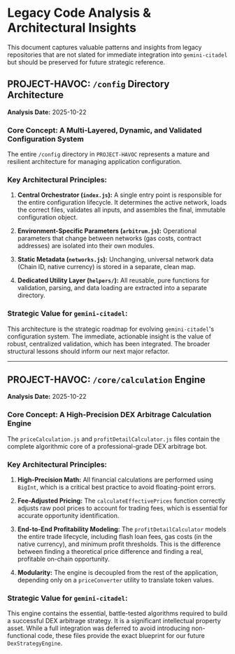 # Legacy Code Analysis & Architectural Insights

This document captures valuable patterns and insights from legacy repositories that are not slated for immediate integration into `gemini-citadel` but should be preserved for future strategic reference.

## PROJECT-HAVOC: `/config` Directory Architecture

**Analysis Date:** 2025-10-22

### Core Concept: A Multi-Layered, Dynamic, and Validated Configuration System

The entire `/config` directory in `PROJECT-HAVOC` represents a mature and resilient architecture for managing application configuration.

### Key Architectural Principles:

1.  **Central Orchestrator (`index.js`):** A single entry point is responsible for the entire configuration lifecycle. It determines the active network, loads the correct files, validates all inputs, and assembles the final, immutable configuration object.

2.  **Environment-Specific Parameters (`arbitrum.js`):** Operational parameters that change between networks (gas costs, contract addresses) are isolated into their own modules.

3.  **Static Metadata (`networks.js`):** Unchanging, universal network data (Chain ID, native currency) is stored in a separate, clean map.

4.  **Dedicated Utility Layer (`helpers/`):** All reusable, pure functions for validation, parsing, and data loading are extracted into a separate directory.

### Strategic Value for `gemini-citadel`:

This architecture is the strategic roadmap for evolving `gemini-citadel`'s configuration system. The immediate, actionable insight is the value of robust, centralized validation, which has been integrated. The broader structural lessons should inform our next major refactor.

---

## PROJECT-HAVOC: `/core/calculation` Engine

**Analysis Date:** 2025-10-22

### Core Concept: A High-Precision DEX Arbitrage Calculation Engine

The `priceCalculation.js` and `profitDetailCalculator.js` files contain the complete algorithmic core of a professional-grade DEX arbitrage bot.

### Key Architectural Principles:

1.  **High-Precision Math:** All financial calculations are performed using `BigInt`, which is a critical best practice to avoid floating-point errors.

2.  **Fee-Adjusted Pricing:** The `calculateEffectivePrices` function correctly adjusts raw pool prices to account for trading fees, which is essential for accurate opportunity identification.

3.  **End-to-End Profitability Modeling:** The `profitDetailCalculator` models the entire trade lifecycle, including flash loan fees, gas costs (in the native currency), and minimum profit thresholds. This is the difference between finding a theoretical price difference and finding a real, profitable on-chain opportunity.

4.  **Modularity:** The engine is decoupled from the rest of the application, depending only on a `priceConverter` utility to translate token values.

### Strategic Value for `gemini-citadel`:

This engine contains the essential, battle-tested algorithms required to build a successful DEX arbitrage strategy. It is a significant intellectual property asset. While a full integration was deferred to avoid introducing non-functional code, these files provide the exact blueprint for our future `DexStrategyEngine`.
